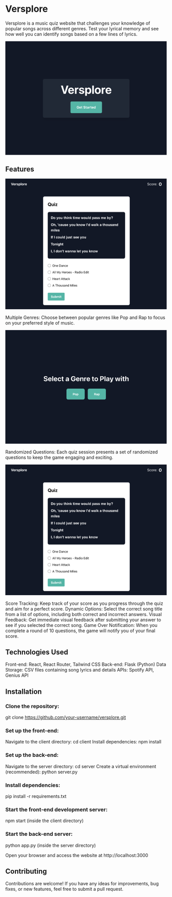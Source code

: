 # Versplore

Versplore is a music quiz website that challenges your knowledge of popular songs across different genres. Test your lyrical memory and see how well you can identify songs based on a few lines of lyrics.

![alt text](images/Img1.png)

## Features

![alt text](images/Img4.png)


Multiple Genres: Choose between popular genres like Pop and Rap to focus on your preferred style of music.

![alt text](images/Img3.png)

Randomized Questions: Each quiz session presents a set of randomized questions to keep the game engaging and exciting.

![alt text](images/Img4.png)

Score Tracking: Keep track of your score as you progress through the quiz and aim for a perfect score.
Dynamic Options: Select the correct song title from a list of options, including both correct and incorrect answers.
Visual Feedback: Get immediate visual feedback after submitting your answer to see if you selected the correct song.
Game Over Notification: When you complete a round of 10 questions, the game will notify you of your final score.

## Technologies Used

Front-end: React, React Router, Tailwind CSS
Back-end: Flask (Python)
Data Storage: CSV files containing song lyrics and details
APIs: Spotify API, Genius API

## Installation

### Clone the repository: 
  git clone https://github.com/your-username/versplore.git

### Set up the front-end:
  Navigate to the client directory: cd client
  Install dependencies: npm install

### Set up the back-end:
  Navigate to the server directory: cd server
  Create a virtual environment (recommended): python server.py

### Install dependencies: 
  pip install -r requirements.txt

### Start the front-end development server: 
  npm start (inside the client directory)

### Start the back-end server:
   python app.py (inside the server directory)
   
Open your browser and access the website at http://localhost:3000

## Contributing

Contributions are welcome! If you have any ideas for improvements, bug fixes, or new features, feel free to submit a pull request.